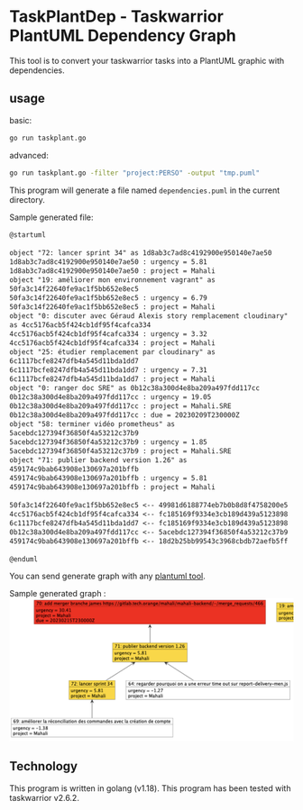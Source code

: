 # TaskPlantDep - Taskwarrior PlantUML Dependency Graph

<!-- vim: set conceallevel=0 :-->

This tool is to convert your taskwarrior tasks into a PlantUML graphic with dependencies.

## usage

basic:

```bash
go run taskplant.go
```

advanced:

```bash
go run taskplant.go -filter "project:PERSO" -output "tmp.puml"
```

This program will generate a file named `dependencies.puml` in the current directory.

Sample generated file:

```plantuml
@startuml

object "72: lancer sprint 34" as 1d8ab3c7ad8c4192900e950140e7ae50
1d8ab3c7ad8c4192900e950140e7ae50 : urgency = 5.81
1d8ab3c7ad8c4192900e950140e7ae50 : project = Mahali
object "19: améliorer mon environnement vagrant" as 50fa3c14f22640fe9ac1f5bb652e8ec5
50fa3c14f22640fe9ac1f5bb652e8ec5 : urgency = 6.79
50fa3c14f22640fe9ac1f5bb652e8ec5 : project = Mahali
object "0: discuter avec Géraud Alexis story remplacement cloudinary" as 4cc5176acb5f424cb1df95f4cafca334
4cc5176acb5f424cb1df95f4cafca334 : urgency = 3.32
4cc5176acb5f424cb1df95f4cafca334 : project = Mahali
object "25: étudier remplacement par cloudinary" as 6c1117bcfe8247dfb4a545d11bda1dd7
6c1117bcfe8247dfb4a545d11bda1dd7 : urgency = 7.31
6c1117bcfe8247dfb4a545d11bda1dd7 : project = Mahali
object "0: ranger doc SRE" as 0b12c38a300d4e8ba209a497fdd117cc
0b12c38a300d4e8ba209a497fdd117cc : urgency = 19.05
0b12c38a300d4e8ba209a497fdd117cc : project = Mahali.SRE
0b12c38a300d4e8ba209a497fdd117cc : due = 20230209T230000Z
object "58: terminer vidéo prometheus" as 5acebdc127394f36850f4a53212c37b9
5acebdc127394f36850f4a53212c37b9 : urgency = 1.85
5acebdc127394f36850f4a53212c37b9 : project = Mahali.SRE
object "71: publier backend version 1.26" as 459174c9bab643908e130697a201bffb
459174c9bab643908e130697a201bffb : urgency = 5.81
459174c9bab643908e130697a201bffb : project = Mahali

50fa3c14f22640fe9ac1f5bb652e8ec5 <-- 49981d6188774eb7b0b8d8f4758200e5
4cc5176acb5f424cb1df95f4cafca334 <-- fc185169f9334e3cb189d439a5123898
6c1117bcfe8247dfb4a545d11bda1dd7 <-- fc185169f9334e3cb189d439a5123898
0b12c38a300d4e8ba209a497fdd117cc <-- 5acebdc127394f36850f4a53212c37b9
459174c9bab643908e130697a201bffb <-- 18d2b25bb99543c3968cbdb72aefb5ff

@enduml
```

You can send generate graph with any [plantuml tool](https://plantuml.com/fr/download).

Sample generated graph :
![Sample generated graph](doc/sample.png)

## Technology

This program is written in golang (v1.18).
This program has been tested with taskwarrior v2.6.2.
